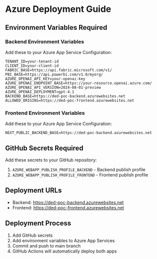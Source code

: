 # Azure Deployment Guide

## Environment Variables Required

### Backend Environment Variables
Add these to your Azure App Service Configuration:

```
TENANT_ID=your-tenant-id
CLIENT_ID=your-client-id
FABRIC_BASE=https://api.fabric.microsoft.com/v1/
PBI_BASE=https://api.powerbi.com/v1.0/myorg/
AZURE_OPENAI_API_KEY=your-openai-key
AZURE_OPENAI_ENDPOINT_BASE=https://your-resource.openai.azure.com/
AZURE_OPENAI_API_VERSION=2024-08-01-preview
AZURE_OPENAI_DEPLOYMENT=gpt-4.1
BACKEND_BASE=https://ded-poc-backend.azurewebsites.net
ALLOWED_ORIGINS=https://ded-poc-frontend.azurewebsites.net
```

### Frontend Environment Variables
Add these to your Azure App Service Configuration:

```
NEXT_PUBLIC_BACKEND_BASE=https://ded-poc-backend.azurewebsites.net
```

## GitHub Secrets Required

Add these secrets to your GitHub repository:

1. `AZURE_WEBAPP_PUBLISH_PROFILE_BACKEND` - Backend publish profile
2. `AZURE_WEBAPP_PUBLISH_PROFILE_FRONTEND` - Frontend publish profile

## Deployment URLs

- Backend: https://ded-poc-backend.azurewebsites.net
- Frontend: https://ded-poc-frontend.azurewebsites.net

## Deployment Process

1. Add GitHub secrets
2. Add environment variables to Azure App Services
3. Commit and push to main branch
4. GitHub Actions will automatically deploy both apps
